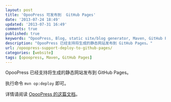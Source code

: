 ```yaml
---
layout: post
title: 'OpooPress 可发布到  GitHub Pages'
date: '2013-07-24 18:49'
updated: '2013-07-31 16:49'
comments: true
published: true
keywords: "OpooPress, Blog, static site/blog generator, Maven, GitHub Pages"
description: "OpooPress 已经支持将生成的静态网站发布到 GitHub Pages。"
url: /opoopress-support-deploy-to-github-pages/
categories: [website]
tags: [opoopress, Maven, GitHub Pages]
---
```


OpooPress 已经支持将生成的静态网站发布到 GitHub Pages。

执行命令 `mvn op:deploy` 即可。

详情请阅读 [OpooPress 的这篇文档](http://www.opoopress.com/zh/docs/github-pages/)。

